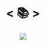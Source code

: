 <h1 align="center">
    < 📚 > <br>
</h1>

<p align="center">
    <a href="https://gitpod.io/#https://github.com/Nerd0000/Estudos">
          <img src="https://img.shields.io/badge/Gitpod-ready--to--code-blue?logo=gitpod"></img>
    </a>
</p>
